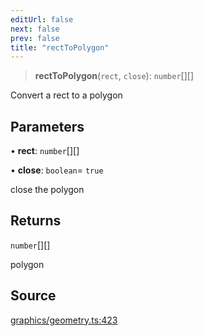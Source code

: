 ```yaml
---
editUrl: false
next: false
prev: false
title: "rectToPolygon"
---
```


> **rectToPolygon**(`rect`, `close`): `number`[][]

Convert a rect to a polygon

## Parameters

• **rect**: `number`[][]

• **close**: `boolean`= `true`

close the polygon

## Returns

`number`[][]

polygon

## Source

[graphics/geometry.ts:423](https://github.com/dakhetov/dgmjs/blob/main/packages/core/src/graphics/geometry.ts#L423)
